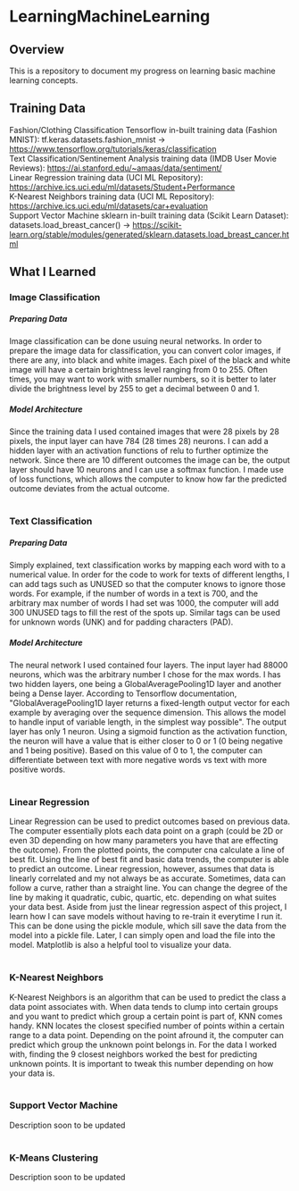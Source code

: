 # LearningMachineLearning

## Overview
This is a repository to document my progress on learning basic machine learning concepts.

## Training Data
Fashion/Clothing Classification Tensorflow in-built training data (Fashion MNIST): tf.keras.datasets.fashion_mnist → https://www.tensorflow.org/tutorials/keras/classification
</br>
Text Classification/Sentinement Analysis training data (IMDB User Movie Reviews): https://ai.stanford.edu/~amaas/data/sentiment/
</br>
Linear Regression training data (UCI ML Repository): https://archive.ics.uci.edu/ml/datasets/Student+Performance
</br>
K-Nearest Neighbors training data (UCI ML Repository): https://archive.ics.uci.edu/ml/datasets/car+evaluation
</br>
Support Vector Machine sklearn in-built training data (Scikit Learn Dataset): datasets.load_breast_cancer() → https://scikit-learn.org/stable/modules/generated/sklearn.datasets.load_breast_cancer.html

## What I Learned
### Image Classification
##### Preparing Data
Image classification can be done usuing neural networks. In order to prepare the image data for classification, you can convert color images, if there are any, into black and white images. Each pixel of the black and white image will have a certain brightness level ranging from 0 to 255. Often times, you may want to work with smaller numbers, so it is better to later divide the brightness level by 255 to get a decimal between 0 and 1.
##### Model Architecture
Since the training data I used contained images that were 28 pixels by 28 pixels, the input layer can have 784 (28 times 28) neurons. I can add a hidden layer with an activation functions of relu to further optimize the network. Since there are 10 different outcomes the image can be, the output layer should have 10 neurons and I can use a softmax function. I made use of loss functions, which allows the computer to know how far the predicted outcome deviates from the actual outcome.
</br></br>
### Text Classification
##### Preparing Data
Simply explained, text classification works by mapping each word with to a numerical value. In order for the code to work for texts of different lengths, I can add tags such as UNUSED so that the computer knows to ignore those words. For example, if the number of words in a text is 700, and the arbitrary max number of words I had set was 1000, the computer will add 300 UNUSED tags to fill the rest of the spots up. Similar tags can be used for unknown words (UNK) and for padding characters (PAD).
##### Model Architecture
The neural network I used contained four layers. The input layer had 88000 neurons, which was the arbitrary number I chose for the max words. I has two hidden layers, one being a GlobalAveragePooling1D layer and another being a Dense layer. According to Tensorflow documentation, "GlobalAveragePooling1D layer returns a fixed-length output vector for each example by averaging over the sequence dimension. This allows the model to handle input of variable length, in the simplest way possible". The output layer has only 1 neuron. Using a sigmoid function as the activation function, the neuron will have a value that is either closer to 0 or 1 (0 being negative and 1 being positive). Based on this value of 0 to 1, the computer can differentiate between text with more negative words vs text with more positive words.
</br></br>
### Linear Regression
Linear Regression can be used to predict outcomes based on previous data. The computer essentially plots each data point on a graph (could be 2D or even 3D depending on how many parameters you have that are effecting the outcome). From the plotted points, the computer cna calculate a line of best fit. Using the line of best fit and basic data trends, the computer is able to predict an outcome. Linear regression, however, assumes that data is linearly correlated and my not always be as accurate. Sometimes, data can follow a curve, rather than a straight line. You can change the degree of the line by making it quadratic, cubic, quartic, etc. depending on what suites your data best. Aside from just the linear regression aspect of this project, I learn how I can save models without having to re-train it everytime I run it. This can be done using the pickle module, which sill save the data from the model into a pickle file. Later, I can simply open and load the file into the model. Matplotlib is also a helpful tool to visualize your data.
</br></br>
### K-Nearest Neighbors
K-Nearest Neighbors is an algorithm that can be used to predict the class a data point associates with. When data tends to clump into certain groups and you want to predict which group a certain point is part of, KNN comes handy. KNN locates the closest specified number of points within a certain range to a data point. Depending on the point afround it, the computer can predict which group the unknown point belongs in. For the data I worked with, finding the 9 closest neighbors worked the best for predicting unknown points. It is important to tweak this number depending on how your data is.
</br></br>
### Support Vector Machine
Description soon to be updated
</br></br>
### K-Means Clustering
Description soon to be updated
